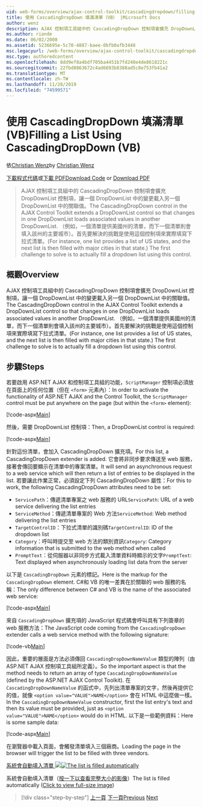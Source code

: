 ```yaml
---
uid: web-forms/overview/ajax-control-toolkit/cascadingdropdown/filling-a-list-using-cascadingdropdown-vb
title: 使用 CascadingDropDown 填滿清單（VB） |Microsoft Docs
author: wenz
description: AJAX 控制項工具組中的 CascadingDropDown 控制項會擴充 DropDownList 控制項，讓一個 DropDownList 中的變更載入 anoth 中的相關聯值 。
ms.author: riande
ms.date: 06/02/2008
ms.assetid: 5236695e-5c70-4887-baee-0bfb0afb3448
msc.legacyurl: /web-forms/overview/ajax-control-toolkit/cascadingdropdown/filling-a-list-using-cascadingdropdown-vb
msc.type: authoredcontent
ms.openlocfilehash: 8dd9ef8a4bdf705ba4451b7fd240e4de8618221c
ms.sourcegitcommit: 22fbd8863672c4ad6693b8388ad5c8e753fb41a2
ms.translationtype: MT
ms.contentlocale: zh-TW
ms.lasthandoff: 11/28/2019
ms.locfileid: "74599571"
---
```

# <a name="filling-a-list-using-cascadingdropdown-vb"></a><span data-ttu-id="90d4f-103">使用 CascadingDropDown 填滿清單 (VB)</span><span class="sxs-lookup"><span data-stu-id="90d4f-103">Filling a List Using CascadingDropDown (VB)</span></span>

<span data-ttu-id="90d4f-104">依[Christian Wenz](https://github.com/wenz)</span><span class="sxs-lookup"><span data-stu-id="90d4f-104">by [Christian Wenz](https://github.com/wenz)</span></span>

<span data-ttu-id="90d4f-105">[下載程式代碼](https://download.microsoft.com/download/9/0/7/907760b1-2c60-4f81-aeb6-ca416a573b0d/cascadingdropdown0.vb.zip)或[下載 PDF](https://download.microsoft.com/download/2/d/c/2dc10e34-6983-41d4-9c08-f78f5387d32b/cascadingdropdown0VB.pdf)</span><span class="sxs-lookup"><span data-stu-id="90d4f-105">[Download Code](https://download.microsoft.com/download/9/0/7/907760b1-2c60-4f81-aeb6-ca416a573b0d/cascadingdropdown0.vb.zip) or [Download PDF](https://download.microsoft.com/download/2/d/c/2dc10e34-6983-41d4-9c08-f78f5387d32b/cascadingdropdown0VB.pdf)</span></span>

> <span data-ttu-id="90d4f-106">AJAX 控制項工具組中的 CascadingDropDown 控制項會擴充 DropDownList 控制項，讓一個 DropDownList 中的變更載入另一個 DropDownList 中的關聯值。</span><span class="sxs-lookup"><span data-stu-id="90d4f-106">The CascadingDropDown control in the AJAX Control Toolkit extends a DropDownList control so that changes in one DropDownList loads associated values in another DropDownList.</span></span> <span data-ttu-id="90d4f-107">（例如，一個清單提供美國州的清單，而下一個清單則會填入該州的主要城市）。首先要解決的挑戰是使用這個控制項來實際填寫下拉式清單。</span><span class="sxs-lookup"><span data-stu-id="90d4f-107">(For instance, one list provides a list of US states, and the next list is then filled with major cities in that state.) The first challenge to solve is to actually fill a dropdown list using this control.</span></span>

## <a name="overview"></a><span data-ttu-id="90d4f-108">概觀</span><span class="sxs-lookup"><span data-stu-id="90d4f-108">Overview</span></span>

<span data-ttu-id="90d4f-109">AJAX 控制項工具組中的 CascadingDropDown 控制項會擴充 DropDownList 控制項，讓一個 DropDownList 中的變更載入另一個 DropDownList 中的關聯值。</span><span class="sxs-lookup"><span data-stu-id="90d4f-109">The CascadingDropDown control in the AJAX Control Toolkit extends a DropDownList control so that changes in one DropDownList loads associated values in another DropDownList.</span></span> <span data-ttu-id="90d4f-110">（例如，一個清單提供美國州的清單，而下一個清單則會填入該州的主要城市）。首先要解決的挑戰是使用這個控制項來實際填寫下拉式清單。</span><span class="sxs-lookup"><span data-stu-id="90d4f-110">(For instance, one list provides a list of US states, and the next list is then filled with major cities in that state.) The first challenge to solve is to actually fill a dropdown list using this control.</span></span>

## <a name="steps"></a><span data-ttu-id="90d4f-111">步驟</span><span class="sxs-lookup"><span data-stu-id="90d4f-111">Steps</span></span>

<span data-ttu-id="90d4f-112">若要啟用 ASP.NET AJAX 和控制項工具組的功能，`ScriptManager` 控制項必須放在頁面上的任何位置（但在 `<form>` 元素內）：</span><span class="sxs-lookup"><span data-stu-id="90d4f-112">In order to activate the functionality of ASP.NET AJAX and the Control Toolkit, the `ScriptManager` control must be put anywhere on the page (but within the `<form>` element):</span></span>

[!code-aspx[Main](filling-a-list-using-cascadingdropdown-vb/samples/sample1.aspx)]

<span data-ttu-id="90d4f-113">然後，需要 DropDownList 控制項：</span><span class="sxs-lookup"><span data-stu-id="90d4f-113">Then, a DropDownList control is required:</span></span>

[!code-aspx[Main](filling-a-list-using-cascadingdropdown-vb/samples/sample2.aspx)]

<span data-ttu-id="90d4f-114">針對這份清單，會加入 CascadingDropDown 擴充項。</span><span class="sxs-lookup"><span data-stu-id="90d4f-114">For this list, a CascadingDropDown extender is added.</span></span> <span data-ttu-id="90d4f-115">它會將非同步要求傳送至 web 服務，接著會傳回要顯示在清單中的專案清單。</span><span class="sxs-lookup"><span data-stu-id="90d4f-115">It will send an asynchronous request to a web service which will then return a list of entries to be displayed in the list.</span></span> <span data-ttu-id="90d4f-116">若要讓此作業正常，必須設定下列 CascadingDropDown 屬性：</span><span class="sxs-lookup"><span data-stu-id="90d4f-116">For this to work, the following CascadingDropDown attributes need to be set:</span></span>

- <span data-ttu-id="90d4f-117">`ServicePath`：傳遞清單專案之 web 服務的 URL</span><span class="sxs-lookup"><span data-stu-id="90d4f-117">`ServicePath`: URL of a web service delivering the list entries</span></span>
- <span data-ttu-id="90d4f-118">`ServiceMethod`：傳遞清單專案的 Web 方法</span><span class="sxs-lookup"><span data-stu-id="90d4f-118">`ServiceMethod`: Web method delivering the list entries</span></span>
- <span data-ttu-id="90d4f-119">`TargetControlID`：下拉式清單的識別碼</span><span class="sxs-lookup"><span data-stu-id="90d4f-119">`TargetControlID`: ID of the dropdown list</span></span>
- <span data-ttu-id="90d4f-120">`Category`：呼叫時提交至 web 方法的類別資訊</span><span class="sxs-lookup"><span data-stu-id="90d4f-120">`Category`: Category information that is submitted to the web method when called</span></span>
- <span data-ttu-id="90d4f-121">`PromptText`：從伺服器以非同步方式載入清單資料時顯示的文字</span><span class="sxs-lookup"><span data-stu-id="90d4f-121">`PromptText`: Text displayed when asynchronously loading list data from the server</span></span>

<span data-ttu-id="90d4f-122">以下是 `CascadingDropDown` 元素的標記。</span><span class="sxs-lookup"><span data-stu-id="90d4f-122">Here is the markup for the `CascadingDropDown` element.</span></span> <span data-ttu-id="90d4f-123">C#和 VB 的唯一差異在於關聯的 web 服務的名稱：</span><span class="sxs-lookup"><span data-stu-id="90d4f-123">The only difference between C# and VB is the name of the associated web service:</span></span>

[!code-aspx[Main](filling-a-list-using-cascadingdropdown-vb/samples/sample3.aspx)]

<span data-ttu-id="90d4f-124">來自 `CascadingDropDown` 擴充項的 JavaScript 程式碼會呼叫具有下列簽章的 web 服務方法：</span><span class="sxs-lookup"><span data-stu-id="90d4f-124">The JavaScript code coming from the `CascadingDropDown` extender calls a web service method with the following signature:</span></span>

[!code-vb[Main](filling-a-list-using-cascadingdropdown-vb/samples/sample4.vb)]

<span data-ttu-id="90d4f-125">因此，重要的層面是方法必須傳回 `CascadingDropDownNameValue` 類型的陣列（由 ASP.NET AJAX 控制項工具組所定義）。</span><span class="sxs-lookup"><span data-stu-id="90d4f-125">So the important aspect is that the method needs to return an array of type `CascadingDropDownNameValue` (defined by the ASP.NET AJAX Control Toolkit).</span></span> <span data-ttu-id="90d4f-126">在 `CascadingDropDownNameValue` 的函式中，先列出清單專案的文字，然後再提供它的值，就像 `<option value="VALUE">NAME</option>` 會在 HTML 中這麼做一樣。</span><span class="sxs-lookup"><span data-stu-id="90d4f-126">In the `CascadingDropDownNameValue` constructor, first the list entry's text and then its value must be provided, just as `<option value="VALUE">NAME</option>` would do in HTML.</span></span> <span data-ttu-id="90d4f-127">以下是一些範例資料：</span><span class="sxs-lookup"><span data-stu-id="90d4f-127">Here is some sample data:</span></span>

[!code-aspx[Main](filling-a-list-using-cascadingdropdown-vb/samples/sample5.aspx)]

<span data-ttu-id="90d4f-128">在瀏覽器中載入頁面，會觸發清單填入三個廠商。</span><span class="sxs-lookup"><span data-stu-id="90d4f-128">Loading the page in the browser will trigger the list to be filled with three vendors.</span></span>

<span data-ttu-id="90d4f-129">[系統會自動填入清單 ![](filling-a-list-using-cascadingdropdown-vb/_static/image2.png)](filling-a-list-using-cascadingdropdown-vb/_static/image1.png)</span><span class="sxs-lookup"><span data-stu-id="90d4f-129">[![The list is filled automatically](filling-a-list-using-cascadingdropdown-vb/_static/image2.png)](filling-a-list-using-cascadingdropdown-vb/_static/image1.png)</span></span>

<span data-ttu-id="90d4f-130">系統會自動填入清單（[按一下以查看完整大小的影像](filling-a-list-using-cascadingdropdown-vb/_static/image3.png)）</span><span class="sxs-lookup"><span data-stu-id="90d4f-130">The list is filled automatically ([Click to view full-size image](filling-a-list-using-cascadingdropdown-vb/_static/image3.png))</span></span>

> [!div class="step-by-step"]
> <span data-ttu-id="90d4f-131">[上一頁](using-auto-postback-with-cascadingdropdown-cs.md)
> [下一頁](using-cascadingdropdown-with-a-database-vb.md)</span><span class="sxs-lookup"><span data-stu-id="90d4f-131">[Previous](using-auto-postback-with-cascadingdropdown-cs.md)
[Next](using-cascadingdropdown-with-a-database-vb.md)</span></span>
